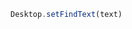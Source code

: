 <!--TITLE:Desktop.setFindText()-->
<!--ABOUT:Upspark's Desktop API module.-->

```javascript
Desktop.setFindText(text)
```